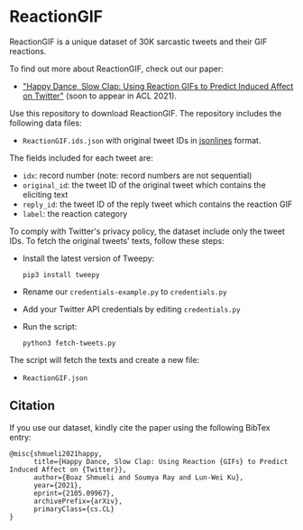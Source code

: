 # ReactionGIF

ReactionGIF is a unique dataset of 30K sarcastic tweets and their GIF reactions. 

To find out more about ReactionGIF, 
check out our paper:

* ["Happy Dance, Slow Clap: Using Reaction GIFs to Predict Induced Affect on Twitter"](https://arxiv.org/abs/2105.09967) (soon to appear in ACL 2021).

Use this repository to download ReactionGIF. The repository includes the following data files:

  * `ReactionGIF.ids.json` with original tweet IDs in [jsonlines](https://jsonlines.org) format.

The fields included for each tweet are:
* ``idx``: record number (note: record numbers are not sequential)
* `original_id`: the tweet ID of the original tweet which contains the eliciting text
* ``reply_id``: the tweet ID of the reply tweet which contains the reaction GIF
* ``label``: the reaction category

To comply with Twitter's privacy policy, the dataset  include only the tweet IDs. To fetch the original tweets' texts, follow these steps:

  * Install the latest version of Tweepy:
  
    `pip3 install tweepy`
  * Rename our `credentials-example.py` to `credentials.py`
  * Add your Twitter API credentials by editing `credentials.py`
  * Run the script:
  
    `python3 fetch-tweets.py`

The script will fetch the texts and create a new file:

  * `ReactionGIF.json`

## Citation

If you use our dataset, kindly cite the paper using the following BibTex entry:

```
@misc{shmueli2021happy,
      title={Happy Dance, Slow Clap: Using Reaction {GIFs} to Predict Induced Affect on {Twitter}}, 
      author={Boaz Shmueli and Soumya Ray and Lun-Wei Ku},
      year={2021},
      eprint={2105.09967},
      archivePrefix={arXiv},
      primaryClass={cs.CL}
}
```

